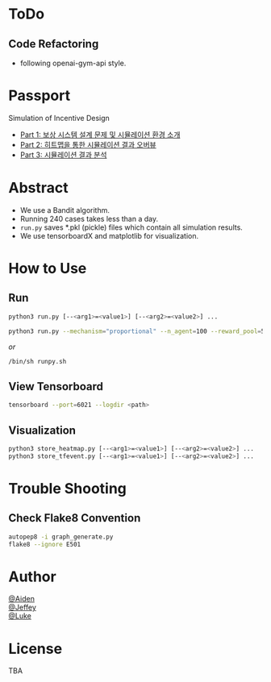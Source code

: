 # ToDo

## Code Refactoring
* following openai-gym-api style.

# Passport

Simulation of Incentive Design

- [Part 1: 보상 시스템 설계 문제 및 시뮬레이션 환경 소개](https://medium.com/decon-lab/simulation-of-incentive-design-어떤-보상-시스템이-가장-적합한가-part-1-b0160ee611b1)   
- [Part 2: 히트맵을 통한 시뮬레이션 결과 오버뷰](https://medium.com/decon-lab/simulation-of-incentive-design-어떤-보상-시스템이-가장-적합한가-part-2-d7c02966cb70)   
- [Part 3: 시뮬레이션 결과 분석](https://medium.com/decon-lab/simulation-of-incentive-design-어떤-보상-시스템이-가장-적합한가-part-3-166b33411689)   


# Abstract

* We use a Bandit algorithm.   
* Running 240 cases takes less than a day.
* ```run.py``` saves \*.pkl (pickle) files which contain all simulation results.
* We use tensorboardX and matplotlib for visualization.

# How to Use

## Run
```bash
python3 run.py [--<arg1>=<value1>] [--<arg2>=<value2>] ...
```

```bash
python3 run.py --mechanism="proportional" --n_agent=100 --reward_pool=500 --review_history=False --window=5
```

*or*
```bash
/bin/sh runpy.sh
```

## View Tensorboard
```bash
tensorboard --port=6021 --logdir <path>
```

## Visualization
```bash
python3 store_heatmap.py [--<arg1>=<value1>] [--<arg2>=<value2>] ...
python3 store_tfevent.py [--<arg1>=<value1>] [--<arg2>=<value2>] ...
```

# Trouble Shooting

## Check Flake8 Convention
```bash
autopep8 -i graph_generate.py
flake8 --ignore E501
```

# Author
[@Aiden](https://github.com/belepi93)   
[@Jeffey](https://github.com/jsrimr)   
[@Luke](https://github.com/twodude)   

# License
TBA
